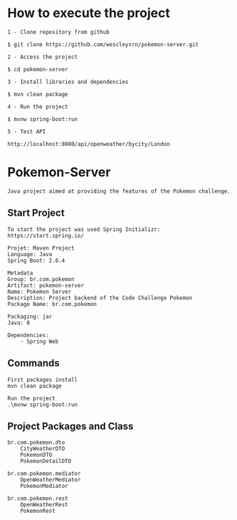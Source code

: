 # How to execute the project

	1 - Clone repository from github
	
	$ git clone https://github.com/wescleysrn/pokemon-server.git

	2 - Access the project
	
	$ cd pokemon-server
	
	3 - Install libraries and dependencies
	
	$ mvn clean package
	
	4 - Run the project
	
	$ mvnw spring-boot:run
	
	5 - Test API
	
	http://localhost:8080/api/openweather/bycity/London

# Pokemon-Server

    Java project aimed at providing the features of the Pokemon challenge.

## Start Project

    To start the project was used Spring Initializr:
    https://start.spring.io/

    Projet: Maven Project
    Language: Java
    Spring Boot: 2.6.4

    Metadata
    Group: br.com.pokemon
    Artifact: pokemon-server
    Name: Pokemon Server
    Description: Project backend of the Code Challenge Pokemon
    Package Name: br.com.pokemon

    Packaging: jar
    Java: 8

    Dependencies:
        - Spring Web

## Commands

    First packages install
    mvn clean package

    Run the project
    .\mvnw spring-boot:run

## Project Packages and Class

    br.com.pokemon.dto
        CityWeatherDTO
        PokemonDTO
        PokemonDetailDTO

    br.com.pokemon.mediator
        OpenWeatherMediator
        PokemonMediator

    br.com.pokemon.rest
        OpenWeatherRest
        PokemonRest

